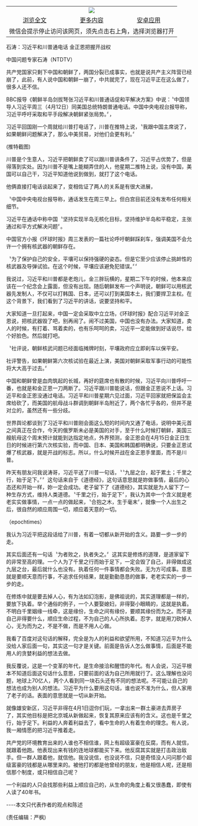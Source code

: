

<table>
  <tr>
    <td align="center" colspan="3">
      <a href="https://github.com/ogate/ogate/blob/master/README.md"><img src="https://cloud.githubusercontent.com/assets/11880933/13434984/f430fae2-e012-11e5-814f-c2df1e82b247.jpg"/></a>
    </td>
  </tr>
  <tr>
    <td align="center">
      <a href="https://s3.ap-south-1.amazonaws.com/ogatem/oGate.htm?c817372&from=oNote">浏览全文</a>
    </td>
    <td align="center">
      <a href="https://s3.ap-south-1.amazonaws.com/ogatem/oGate.htm?from=oNote">更多内容</a>
    </td>
    <td align="center">
      <a href="https://raw.githubusercontent.com/ogate/up/master/ogate.apk">安卓应用</a>
    </td>
  </tr>
  <tr>
    <td align="center" colspan="3">
      微信会提示停止访问该网页，须先点击右上角，选择浏览器打开
    </td>
  </tr>
</table>    



石涛：习近平和川普通电话 金正恩把握开战权





中国问题专家石涛（NTDTV） 







共产党国家只剩下中国和朝鲜了，两国分裂已成事实，也就是说共产主义阵营已经崩了，此前，有人说中国和朝鲜一崩了，中共就完了，现在习近平正在这么做了，很多人还不信。











BBC报导《朝鲜半岛剑拔弩张习近平和川普通话促和平解决方案》中说：〝中国领导人习近平周三（4月12日）同美国总统特朗普通电话。中国中央电视台报导称，习近平呼吁采取和平手段解决朝鲜紧张局势。〞，



习近平回国刚一个周就给川普打电话了，川普在推特上说，〝我跟中国主席说了，如果朝鲜问题解决了，那么中美贸易，对他们会更有利。〞

  



(推特截图)

   

川普是个生意人，习近平把朝鲜卖了可以跟川普讲条件了，习近平占优势了，但是得落到实处。因为川普不是嘴上能糊弄住的人，他星期二推特上说，没有中国，美国可以自己干，习近平知道他说到做到，就打了这个电话。



他俩直接打电话谈起来了，变相佐证了两人的关系是有很大进展，





〝中国中央电视台报导称，通话发生在周三早上。但白宫目前还没有发布任何相关细节。



习近平在通话中称中国〝坚持实现半岛无核化目标，坚持维护半岛和平稳定，主张通过和平方式解决问题〞。



中国官方小报《环球时报》周三发表的一篇社论呼吁朝鲜踩刹车，强调美国不会允许一个拥有核武器的朝鲜存在。



〝为了保护自己的安全，平壤可以保持强硬的姿态。但是它至少应该停止挑衅性的核武器及导弹试验。在这个时候，平壤应该避免犯错误。〞〞



我说过，习近平和川普都是老炮儿，金三胖玩横的，星期二下午的时候，他本来应该在一个纪念会上露面，但没有出现。随后朝鲜发布一个声明说，朝鲜可以用核武器先发制人，不仅可以打韩国、日本，还可以打到美国本土，我们要捍卫主权。在这个背景下，我们看到了习近平的讲话，说要坚持和平。



大家知道一旦打起来，中国一定会采取中立立场，《环球时报》配合习近平对金正恩说，把核武器毁了吧，别再闹了。闹不过美国，中国也没有办法。大家知道，卖人的时候，有打着、骂着卖的，也有乐呵呵的卖，习近平一定能做到好话说尽，给个好脸色。然后就打吧。





〝社评说，朝鲜核武问题已经面临摊牌时刻，平壤政府应立即刹车以保平安。



社评警告，如果朝鲜第六次核试验在最近上演，美国对朝鲜采取军事行动的可能性将大大高于过去。〞



中国和朝鲜曾是血肉筑起的长城，再好的筵席也有散的时候，习近平向川普呼吁一番，也就是和金正恩一刀两断了。习近平跟川普能说话，但跟金正恩说不上话。习近平和金正恩没通过电话。习近平和川普星期六见过面，习近平回家就把保监会主席给砍了，而美国的航母战斗群调到朝鲜半岛附近了，两个各忙乎各的，但并不是对立的，虽然还有一些分歧。



世界舆论都谈到了习近平和川普刚会面这么短的时间内又通了电话，说明中美元首之间真正在合作，今天的俄罗斯未必是美国的对手，至于什么时候打朝鲜，美国三艘航母这个周末预计就能到达指定地点，外界预测，金正恩会在4月15日金正日生日的时候进行第六次核实验，而中国、日本、美国和韩国都明确说，只要金正恩试爆了核武器，就是开战的标志。所以，什么时候开战在金正恩手里面，而不是川普。



昨天有朋友问我说涛哥，习近平送了川普一句话，〝〝九层之台，起于累土；千里之行，始于足下。〞〞这句话来自于《道德经》，这句话意思就是妳做事情，最后的心态还和开始一样，妳一定会成功。老子留下了《道德经》，其实就是为人留下了一种生存方式，维持人类道德。〝千里之行，始于足下〞，我认为其中一个含义就是老老实实做事情，一点一点的做起来，〝合抱之木，生于毫末〞，就像一个人出生之后，很自然的顺应周围一切，顺应着天意的一切。

  



（epochtimes）

   

我认为习近平把这段话给了川普，有着一切都从新开始的含义。路要一步一步的走。



其实后面还有一句话〝为者败之，执者失之。〞这其实是修炼的道理，是道家留下的非常至高的理。一个人为了千里之行而始于足下，一定会毁了自己，非得做成这九层之台，最后就什么也没有。执着任何一件事情都会失败。无为方可成事。意思就是要顺天意而行事，不追求任何结果，就是勤勤恳恳的做事，老老实实的一步一步的走。



在修炼中就是要去掉人心，有为法如幻泡影，是佛祖说的，其实道理都是一样的，要放下执着。举个通俗的例子，一个人要娶媳妇，非得娶小眼睛的，这就是执着。不明白千里姻缘一线牵，这是缘份，生命之间有缘份，要顺其缘份而为之。而不是自己非得要什么，顺应生命过程，不为自己的人心所执着。忍字，就是用刀砍掉人心，无为而为之，不是不做，而是不用人心做。



我看了百度对这句话的解释，完全是为人的利益和欲望所用，不知道习近平为什么没给人家后面一句，其实这一句才是关键。前面是告诉人怎么做事情，后面是不能用人的贪婪利益的想法去做。



我反覆说，这是一个变革的年代，是生命接洽和醒悟的年代。有人会说，习近平根本不知道后面这句话什么意思，只要前面的话为自己所用就行了。这么理解也没问题，地球上70亿人，两个人看到同一块石头还有不同的想法呢。不可能让自己的想法也成为别人的想法。习近平为什么要用这句话，谁也说不准为什么，但人家用了老子的话。表面的意思就是一切从新开始。



就像雄安新区，习近平非得在4月1日逗你们玩，一拿出来一群土豪进去弄房子了，其实他目标是把北京城从新做起来，恢复其原来应该有的含义。这也是千里之行，始于足下。利益的人奔着利益去了，看中生命的人有着生命的理念。有人说，我一厢情愿的把习近平推着走。



共产党的环境教育出来的人谁也不相信谁，网上有超级富豪在反腐，而有人就信，就跟着他跑。他表现出来有钱的连地球都能买下来。他反腐其实就是打击政治敌手。但一群人跟着他，就信他。我没说信，也没说不信，只是奇怪没人问问那个超级富豪的钱都是从哪里来的。被他打的都是他曾经的朋友，他是相信人呢，还是相信那个制度，或只相信自己呢？



一个利益的人只会找那些利益上顺应自己的，从生命的角度上看又很愚蠢，即使有人读了40年书。



----本文只代表作者的观点和陈述



(责任编辑：严枫)







